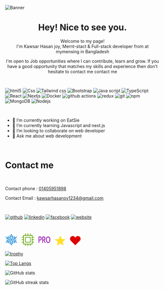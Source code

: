 



<p><img alt="Banner" src="https://i.ibb.co/VtwhPYD/Green-Professional-Gamer-Linked-In-Banner.png" /></p>
<h1 align='center'>Hey! Nice to see you.</h1>


<p align='center'>Welcome to my page! </br> I'm Kawsar Hasan joy, Mernt-stact & Full-stack developer from at mymensing in Bangladesh </p>
<p align='center'>I'm open to Job opportunities where I can contribute, learn and grow. If you have a good opportunity that matches my skills and experience then don't hesitate to contact me contact me </p>

<br/>


<p>
  <img alt="html5" src="https://img.shields.io/badge/-HTML5-CB3837?style=flat-square&logo=html5&logoColor=white" />
  <img alt="Css" src="https://img.shields.io/badge/-Css-E34F26?style=flat-square&logo=css5&logoColor=white" />
  <img alt="Tailwind css" src="https://img.shields.io/badge/-Tailwind-45b8d8?style=flat-square&logo=tailwindcss&logoColor=white" />
  <img alt="Bootstrap" src="https://img.shields.io/badge/-Bootstrap-E34F26?style=flat-square&logo=bootstrap&logoColor=white" />
  <img alt="Java script" src="https://img.shields.io/badge/-javascript-E34F26?style=flat-square&logo=javascript&logoColor=white" />
  <img alt="TypeScript" src="https://img.shields.io/badge/-TypeScript-007ACC?style=flat-square&logo=typescript&logoColor=white" />
  <img alt="React" src="https://img.shields.io/badge/-React-45b8d8?style=flat-square&logo=react&logoColor=white" />
  <img alt="Nextjs" src="https://img.shields.io/badge/-Next.js-000?style=flat-square&logo=next.js&logoColor=white" />
  <img alt="Docker" src="https://img.shields.io/badge/-Docker-46a2f1?style=flat-square&logo=docker&logoColor=white" />
  <img alt="github actions" src="https://img.shields.io/badge/-Github_Actions-2088FF?style=flat-square&logo=github-actions&logoColor=white" />
  <img alt="redux" src="https://img.shields.io/badge/-Redux-764ABC?style=flat-square&logo=redux&logoColor=white" />
  <img alt="git" src="https://img.shields.io/badge/-Git-F05032?style=flat-square&logo=git&logoColor=white" />
  <img alt="npm" src="https://img.shields.io/badge/-NPM-CB3837?style=flat-square&logo=npm&logoColor=white" />
  <img alt="MongoDB" src="https://img.shields.io/badge/-MongoDB-13aa52?style=flat-square&logo=mongodb&logoColor=white" />
  <img alt="Nodejs" src="https://img.shields.io/badge/-Nodejs-43853d?style=flat-square&logo=Node.js&logoColor=white" />
</p>
<br />


- 🔭 I’m currently working on EatSie 
- 🌱 I’m currently learning Javascript and next.js 
- 👯 I’m looking to collaborate on web developer 
- 💬 Ask me about web development 




<br/>

<h1>Contact me</h1>

<br/>

 <p>
          Contact phone :
          <a target="_blank" href="#">
            01405951898
          </a>
        </p>
        <p>
          Contact Email :
          <a target="_blank" href="#">
            kawsarhasanoy1234@gmail.com
          </a>
        </p>

<br/>


[<img src='https://www.webfx.com/wp-content/uploads/2022/08/github-logo.png' alt='github' height='40'>](https://github.com/kawsarhasanjoy1)  [<img src='https://images.unsplash.com/photo-1611944212129-29977ae1398c?q=80&w=1000&auto=format&fit=crop&ixlib=rb-4.0.3&ixid=M3wxMjA3fDB8MHxzZWFyY2h8Mnx8bGlua2VkaW58ZW58MHx8MHx8fDA%3D' alt='linkedin' height='40'>](https://www.linkedin.com/in/https://www.linkedin.com/in/kawsar-hasan-joy//)  [<img src='https://encrypted-tbn0.gstatic.com/images?q=tbn:ANd9GcTzuywOjCTV38_Gl8qcgf4sSGaFrlc5EoaNgRMfHeWwZA&s' alt='facebook' height='40'>](https://www.facebook.com/https://www.facebook.com/profile.php?id=100077015388756)  [<img src='https://cdn.jsdelivr.net/npm/simple-icons@3.0.1/icons/icloud.svg' alt='website' height='40'>](https://next-lavel-portfolio.vercel.app/)  





<br/>




<a href='https://archiveprogram.github.com/'><img src='https://raw.githubusercontent.com/acervenky/animated-github-badges/master/assets/acbadge.gif' width='40' height='40'></a> <a href='https://docs.github.com/en/developers'><img src='https://raw.githubusercontent.com/acervenky/animated-github-badges/master/assets/devbadge.gif' width='40' height='40'></a> <a href='https://github.com/pricing'><img src='https://raw.githubusercontent.com/acervenky/animated-github-badges/master/assets/pro.gif' width='40' height='40'></a> <a href='https://stars.github.com/'><img src='https://raw.githubusercontent.com/acervenky/animated-github-badges/master/assets/starbadge.gif' width='35' height='35'></a> <a href='https://docs.github.com/en/github/supporting-the-open-source-community-with-github-sponsors'><img src='https://raw.githubusercontent.com/acervenky/animated-github-badges/master/assets/sponsorbadge.gif' width='35' height='35'></a> 

[![trophy](https://github-profile-trophy.vercel.app/?username=kawsarhasanjoy1)](https://github.com/ryo-ma/github-profile-trophy)

[![Top Langs](https://github-readme-stats.vercel.app/api/top-langs/?username=kawsarhasanjoy1)](https://github.com/anuraghazra/github-readme-stats)

![GitHub stats](https://github-readme-stats.vercel.app/api?username=kawsarhasanjoy1&show_icons=true&count_private=true)  

![GitHub streak stats](https://streak-stats.demolab.com/?user=kawsarhasanjoy1)  

